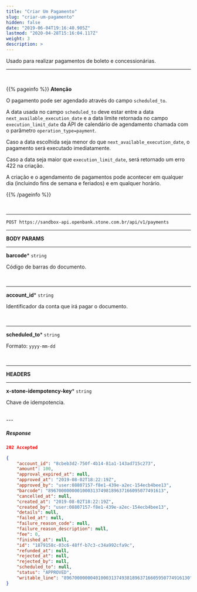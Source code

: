 ```yaml
---
title: "Criar Um Pagamento"
slug: "criar-um-pagamento"
hidden: false
date: "2019-06-04T19:16:40.905Z"
lastmod: "2020-04-28T15:16:04.117Z"
weight: 3
description: >
---
```


Usado para realizar pagamentos de boleto e concessionárias.

---
<br>

{{% pageinfo %}}
**Atenção**

O pagamento pode ser agendado através do campo `scheduled_to`. 

A data usada no campo `scheduled_to` deve estar entre a data `next_available_execution_date` e a data limite retornada no campo `execution_limit_date` da API de calendário de agendamento chamada com o parâmetro `operation_type=payment`. 

Caso a data escolhida seja menor do que `next_available_execution_date`, o pagamento será executado imediatamente. 

Caso a data seja maior que `execution_limit_date`, será retornado um erro 422 na criação. 

A criação e o agendamento de pagamentos pode acontecer em qualquer dia (incluindo fins de semana e feriados) e em qualquer horário.

{{% /pageinfo %}}


<br>

---


```http 
POST https://sandbox-api.openbank.stone.com.br/api/v1/payments
```

---

**BODY PARAMS**

---

**barcode***  `string` 

Código de barras do documento.

<br>

---

**account_id***  `string` 

Identificador da conta que irá pagar o documento.

<br>

---

**scheduled_to***  `string` 

Formato: `yyyy-mm-dd`

<br>

---

**HEADERS**

---

**x-stone-idempotency-key***  `string`

Chave de idempotencia.


<br>
---

##### **Response**

```JSON
202 Accepted 
```

```JSON
{
    "account_id": "8cbeb3d2-750f-4b14-81a1-143ad715c273",
    "amount": 100,
    "approval_expired_at": null,
    "approved_at": "2019-08-02T18:22:19Z",
    "approved_by": "user:08807157-f8e1-439e-a2ec-154ecb4bee13",
    "barcode": "89670000000010003137498189637166095077491613",
    "cancelled_at": null,
    "created_at": "2019-08-02T18:22:19Z",
    "created_by": "user:08807157-f8e1-439e-a2ec-154ecb4bee13",
    "details": null,
    "failed_at": null,
    "failure_reason_code": null,
    "failure_reason_description": null,
    "fee": 0,
    "finished_at": null,
    "id": "1879158c-03c6-48ff-b7c3-c34a992cfa9c",
    "refunded_at": null,
    "rejected_at": null,
    "rejected_by": null,
    "scheduled_to": null,
    "status": "APPROVED",
    "writable_line": "896700000004010003137493818963716605950774916130"
}
```
